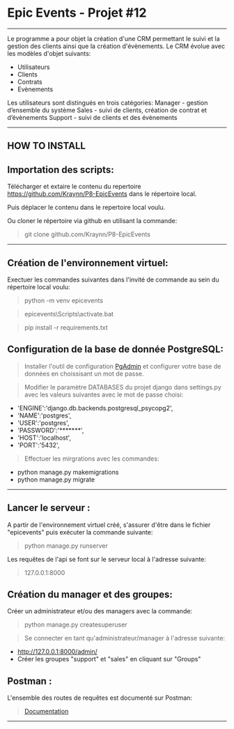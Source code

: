 # Epic Events - Projet #12
__________________________

Le programme a pour objet la création d'une CRM permettant le suivi et la gestion des clients ainsi que la création d'évènements.
Le CRM évolue avec les modèles d'objet suivants:
- Utilisateurs
- Clients
- Contrats
- Evènements

Les utilisateurs sont distingués en trois catégories:
Manager - gestion d’ensemble du système
Sales - suivi de clients, création de contrat et d’évènements
Support - suivi de clients et des évènements


______________
HOW TO INSTALL
--------------

Importation des scripts:
---------------------------

Télécharger et extaire le contenu du repertoire https://github.com/Kraynn/P8-EpicEvents dans le répertoire local. 
> 
Puis déplacer le contenu dans le repertoire local voulu.


Ou cloner le répertoire via github en utilisant la commande:
> git clone github.com/Kraynn/P8-EpicEvents


__________________________________________________________
Création de l'environnement virtuel:
------------------------------------
Exectuer les commandes suivantes dans l'invité de commande au sein du répertoire local voulu:
>
>python -m venv epicevents

>epicevents\Scripts\activate.bat

>pip install -r requirements.txt


Configuration de la base de donnée PostgreSQL:
----------------------------------------------

> Installer l'outil de configuration [PgAdmin](https://www.postgresql.org/download/windows/) et configurer votre base de données en choissisant un mot de passe. 

> Modifier le paramètre DATABASES du projet django dans settings.py avec les valeurs suivantes avec le mot de passe choisi:
* 'ENGINE':'django.db.backends.postgresql_psycopg2',
* 'NAME':'postgres',
* 'USER':'postgres',
* 'PASSWORD':'*******',
* 'HOST':'localhost',
* 'PORT':'5432',
      
> Effectuer les mirgrations avec les commandes:
* python manage.py makemigrations
* python manage.py migrate

___________________________________________________



Lancer le serveur :
----------------------

A partir de l'environnement virtuel créé, s'assurer d'être dans le fichier "epicevents" puis exécuter la commande suivante:
>
>python manage.py runserver

Les requêtes de l'api se font sur le serveur local à l'adresse suivante:
 > 127.0.0.1:8000
 
 
Création du manager et des groupes:
-----------------------------------
  
Créer un administrateur et/ou des managers avec la commande:
> python manage.py createsuperuser

> Se connecter en tant qu'administrateur/manager à l'adresse suivante:
* http://127.0.0.1:8000/admin/
* Créer les groupes "support" et "sales" en cliquant sur "Groups"
  


Postman :
----------------------

L'ensemble des routes de requêtes est documenté sur Postman:
> [Documentation](https://documenter.getpostman.com/view/23482099/2s93JnV71D)

***************************








